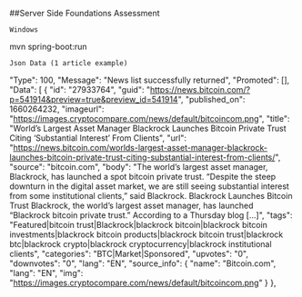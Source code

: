 ##Server Side Foundations Assessment
```
Windows
```
mvn spring-boot:run
```
Json Data (1 article example)
```
"Type": 100,
    "Message": "News list successfully returned",
    "Promoted": [],
    "Data": [
        {
            "id": "27933764",
            "guid": "https://news.bitcoin.com/?p=541914&preview=true&preview_id=541914",
            "published_on": 1660264232,
            "imageurl": "https://images.cryptocompare.com/news/default/bitcoincom.png",
            "title": "World’s Largest Asset Manager Blackrock Launches Bitcoin Private Trust Citing ‘Substantial Interest’ From Clients",
            "url": "https://news.bitcoin.com/worlds-largest-asset-manager-blackrock-launches-bitcoin-private-trust-citing-substantial-interest-from-clients/",
            "source": "bitcoin.com",
            "body": "The world&#x2019;s largest asset manager, Blackrock, has launched a spot bitcoin private trust. &#x201C;Despite the steep downturn in the digital asset market, we are still seeing substantial interest from some institutional clients,&#x201D; said Blackrock. Blackrock Launches Bitcoin Trust Blackrock, the world&#x2019;s largest asset manager, has launched &#x201C;Blackrock bitcoin private trust.&#x201D; According to a Thursday blog [&#8230;]",
            "tags": "Featured|bitcoin trust|Blackrock|blackrock bitcoin|blackrock bitcoin investments|blackrock bitcoin products|blackrock bitcoin trust|blackrock btc|blackrock crypto|blackrock cryptocurrency|blackrock institutional clients",
            "categories": "BTC|Market|Sponsored",
            "upvotes": "0",
            "downvotes": "0",
            "lang": "EN",
            "source_info": {
                "name": "Bitcoin.com",
                "lang": "EN",
                "img": "https://images.cryptocompare.com/news/default/bitcoincom.png"
            }
        },